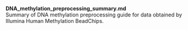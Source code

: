 **DNA_methylation_preprocessing_summary.md**\
Summary of DNA methylation preprocessing guide for data obtained by Illumina Human Methylation BeadChips.

